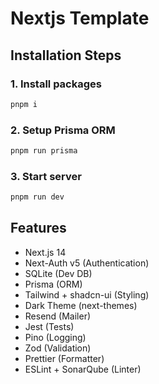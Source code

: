 # Nextjs Template

## Installation Steps

### 1. Install packages

```bash
pnpm i
```

### 2. Setup Prisma ORM

```bash
pnpm run prisma
```

### 3. Start server

```bash
pnpm run dev
```

## Features

- Next.js 14
- Next-Auth v5 (Authentication)
- SQLite (Dev DB)
- Prisma (ORM)
- Tailwind + shadcn-ui (Styling)
- Dark Theme (next-themes)
- Resend (Mailer)
- Jest (Tests)
- Pino (Logging)
- Zod (Validation)
- Prettier (Formatter)
- ESLint + SonarQube (Linter)

